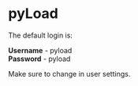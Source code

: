 # pyLoad

The default login is:

**Username** - pyload  
**Password** - pyload  

Make sure to change in user settings.
